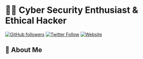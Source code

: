 # 👨‍💻 Cyber Security Enthusiast & Ethical Hacker

[![GitHub followers](https://img.shields.io/github/followers/yourusername?style=social)](https://github.com/yourusername)
[![Twitter Follow](https://img.shields.io/twitter/follow/yourusername?style=social)](https://twitter.com/yourusername)
[![Website](https://img.shields.io/badge/Website-YourBlog-blue)](https://yourblog.com)

## 🎯 About Me
